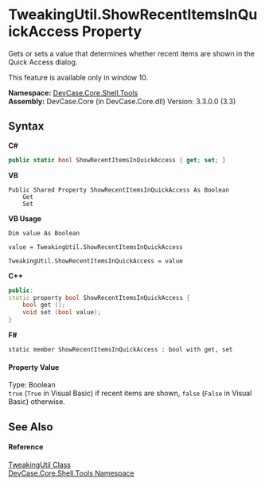 # TweakingUtil.ShowRecentItemsInQuickAccess Property 
 

Gets or sets a value that determines whether recent items are shown in the Quick Access dialog. 

 This feature is available only in window 10.

**Namespace:**&nbsp;<a href="N_DevCase_Core_Shell_Tools">DevCase.Core.Shell.Tools</a><br />**Assembly:**&nbsp;DevCase.Core (in DevCase.Core.dll) Version: 3.3.0.0 (3.3)

## Syntax

**C#**<br />
``` C#
public static bool ShowRecentItemsInQuickAccess { get; set; }
```

**VB**<br />
``` VB
Public Shared Property ShowRecentItemsInQuickAccess As Boolean
	Get
	Set
```

**VB Usage**<br />
``` VB Usage
Dim value As Boolean

value = TweakingUtil.ShowRecentItemsInQuickAccess

TweakingUtil.ShowRecentItemsInQuickAccess = value
```

**C++**<br />
``` C++
public:
static property bool ShowRecentItemsInQuickAccess {
	bool get ();
	void set (bool value);
}
```

**F#**<br />
``` F#
static member ShowRecentItemsInQuickAccess : bool with get, set

```


#### Property Value
Type: Boolean<br />`true` (`True` in Visual Basic) if recent items are shown, `false` (`False` in Visual Basic) otherwise.

## See Also


#### Reference
<a href="T_DevCase_Core_Shell_Tools_TweakingUtil">TweakingUtil Class</a><br /><a href="N_DevCase_Core_Shell_Tools">DevCase.Core.Shell.Tools Namespace</a><br />